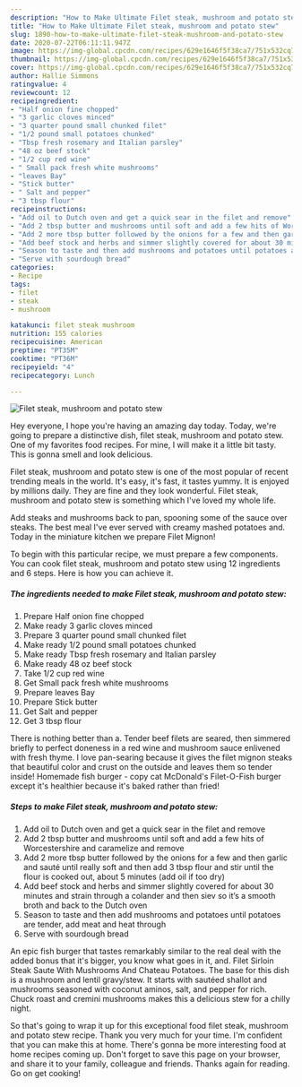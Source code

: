 ```yaml
---
description: "How to Make Ultimate Filet steak, mushroom and potato stew"
title: "How to Make Ultimate Filet steak, mushroom and potato stew"
slug: 1890-how-to-make-ultimate-filet-steak-mushroom-and-potato-stew
date: 2020-07-22T06:11:11.947Z
image: https://img-global.cpcdn.com/recipes/629e1646f5f38ca7/751x532cq70/filet-steak-mushroom-and-potato-stew-recipe-main-photo.jpg
thumbnail: https://img-global.cpcdn.com/recipes/629e1646f5f38ca7/751x532cq70/filet-steak-mushroom-and-potato-stew-recipe-main-photo.jpg
cover: https://img-global.cpcdn.com/recipes/629e1646f5f38ca7/751x532cq70/filet-steak-mushroom-and-potato-stew-recipe-main-photo.jpg
author: Hallie Simmons
ratingvalue: 4
reviewcount: 12
recipeingredient:
- "Half onion fine chopped"
- "3 garlic cloves minced"
- "3 quarter pound small chunked filet"
- "1/2 pound small potatoes chunked"
- "Tbsp fresh rosemary and Italian parsley"
- "48 oz beef stock"
- "1/2 cup red wine"
- " Small pack fresh white mushrooms"
- "leaves Bay"
- "Stick butter"
- " Salt and pepper"
- "3 tbsp flour"
recipeinstructions:
- "Add oil to Dutch oven and get a quick sear in the filet and remove"
- "Add 2 tbsp butter and mushrooms until soft and add a few hits of Worcestershire and caramelize and remove"
- "Add 2 more tbsp butter followed by the onions for a few and then garlic and sauté until really soft and then add 3 tbsp flour and stir until the flour is cooked out, about 5 minutes (add oil if too dry)"
- "Add beef stock and herbs and simmer slightly covered for about 30 minutes and strain through a colander and then siev so it’s a smooth broth and back to the Dutch oven"
- "Season to taste and then add mushrooms and potatoes until potatoes are tender, add meat and heat through"
- "Serve with sourdough bread"
categories:
- Recipe
tags:
- filet
- steak
- mushroom

katakunci: filet steak mushroom 
nutrition: 155 calories
recipecuisine: American
preptime: "PT35M"
cooktime: "PT36M"
recipeyield: "4"
recipecategory: Lunch

---
```



![Filet steak, mushroom and potato stew](https://img-global.cpcdn.com/recipes/629e1646f5f38ca7/751x532cq70/filet-steak-mushroom-and-potato-stew-recipe-main-photo.jpg)

Hey everyone, I hope you're having an amazing day today. Today, we're going to prepare a distinctive dish, filet steak, mushroom and potato stew. One of my favorites food recipes. For mine, I will make it a little bit tasty. This is gonna smell and look delicious.

Filet steak, mushroom and potato stew is one of the most popular of recent trending meals in the world. It's easy, it's fast, it tastes yummy. It is enjoyed by millions daily. They are fine and they look wonderful. Filet steak, mushroom and potato stew is something which I've loved my whole life.

Add steaks and mushrooms back to pan, spooning some of the sauce over steaks. The best meal I&#39;ve ever served with creamy mashed potatoes and. Today in the miniature kitchen we prepare Filet Mignon!


To begin with this particular recipe, we must prepare a few components. You can cook filet steak, mushroom and potato stew using 12 ingredients and 6 steps. Here is how you can achieve it.

<!--inarticleads1-->

##### The ingredients needed to make Filet steak, mushroom and potato stew:

1. Prepare Half onion fine chopped
1. Make ready 3 garlic cloves minced
1. Prepare 3 quarter pound small chunked filet
1. Make ready 1/2 pound small potatoes chunked
1. Make ready Tbsp fresh rosemary and Italian parsley
1. Make ready 48 oz beef stock
1. Take 1/2 cup red wine
1. Get  Small pack fresh white mushrooms
1. Prepare leaves Bay
1. Prepare Stick butter
1. Get  Salt and pepper
1. Get 3 tbsp flour


There is nothing better than a. Tender beef filets are seared, then simmered briefly to perfect doneness in a red wine and mushroom sauce enlivened with fresh thyme. I love pan-searing because it gives the filet mignon steaks that beautiful color and crust on the outside and leaves them so tender inside! Homemade fish burger - copy cat McDonald&#39;s Filet-O-Fish burger except it&#39;s healthier because it&#39;s baked rather than fried! 

<!--inarticleads2-->

##### Steps to make Filet steak, mushroom and potato stew:

1. Add oil to Dutch oven and get a quick sear in the filet and remove
1. Add 2 tbsp butter and mushrooms until soft and add a few hits of Worcestershire and caramelize and remove
1. Add 2 more tbsp butter followed by the onions for a few and then garlic and sauté until really soft and then add 3 tbsp flour and stir until the flour is cooked out, about 5 minutes (add oil if too dry)
1. Add beef stock and herbs and simmer slightly covered for about 30 minutes and strain through a colander and then siev so it’s a smooth broth and back to the Dutch oven
1. Season to taste and then add mushrooms and potatoes until potatoes are tender, add meat and heat through
1. Serve with sourdough bread


An epic fish burger that tastes remarkably similar to the real deal with the added bonus that it&#39;s bigger, you know what goes in it, and. Filet Sirloin Steak Saute With Mushrooms And Chateau Potatoes. The base for this dish is a mushroom and lentil gravy/stew. It starts with sautéed shallot and mushrooms seasoned with coconut aminos, salt, and pepper for rich. Chuck roast and cremini mushrooms makes this a delicious stew for a chilly night. 

So that's going to wrap it up for this exceptional food filet steak, mushroom and potato stew recipe. Thank you very much for your time. I'm confident that you can make this at home. There's gonna be more interesting food at home recipes coming up. Don't forget to save this page on your browser, and share it to your family, colleague and friends. Thanks again for reading. Go on get cooking!

